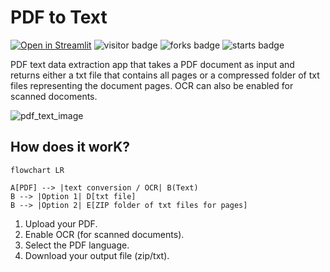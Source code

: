 # PDF to Text
[![Open in Streamlit](https://static.streamlit.io/badges/streamlit_badge_black_white.svg)](https://share.streamlit.io/nainiayoub/pdf-text-data-extractor/main/app.py)
![visitor badge](https://visitor-badge.glitch.me/badge?page_id=nainiayoub.pdf-text-data-extractor)
![forks badge](https://img.shields.io/github/forks/nainiayoub/pdf-text-data-extractor)
![starts badge](https://img.shields.io/github/stars/nainiayoub/pdf-text-data-extractor?style=social)

PDF text data extraction app that takes a PDF document as input and returns either a txt file that contains all pages or a compressed folder of txt files representing the document pages. OCR can also be enabled for scanned docoments.


![pdf_text_image](https://user-images.githubusercontent.com/50157142/214037439-448fafb8-5363-46cb-849e-6132f9bc0fb2.PNG)




## How does it worK?

```mermaid
flowchart LR

A[PDF] --> |text conversion / OCR| B(Text)
B --> |Option 1| D[txt file]
B --> |Option 2| E[ZIP folder of txt files for pages]

```
1. Upload your PDF.
2. Enable OCR (for scanned documents).
3. Select the PDF language.
4. Download your output file (zip/txt).



